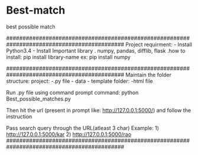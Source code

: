# Best-match
best possible match

############################################################################################
Project requirment:
    - Install Python3.4
    - Install Important library
        . numpy, pandas, difflib, flask
            .how to install: pip install library-name
            ex: pip install numpy
        
############################################################################################
Maintain the folder structure:
    project:
        -.py file
        - data
        - template folder:
            -html file
        
Run .py file using command prompt
    command: python Best_possible_matches.py
    
Then hit the url (present in prompt like: http://127.0.0.1:5000/) and follow the instruction

Pass search query through the URL(atleast 3 char)
Example:
    1) http://127.0.0.1:5000/kar
    2) http://127.0.0.1:5000/rao
############################################################################################
